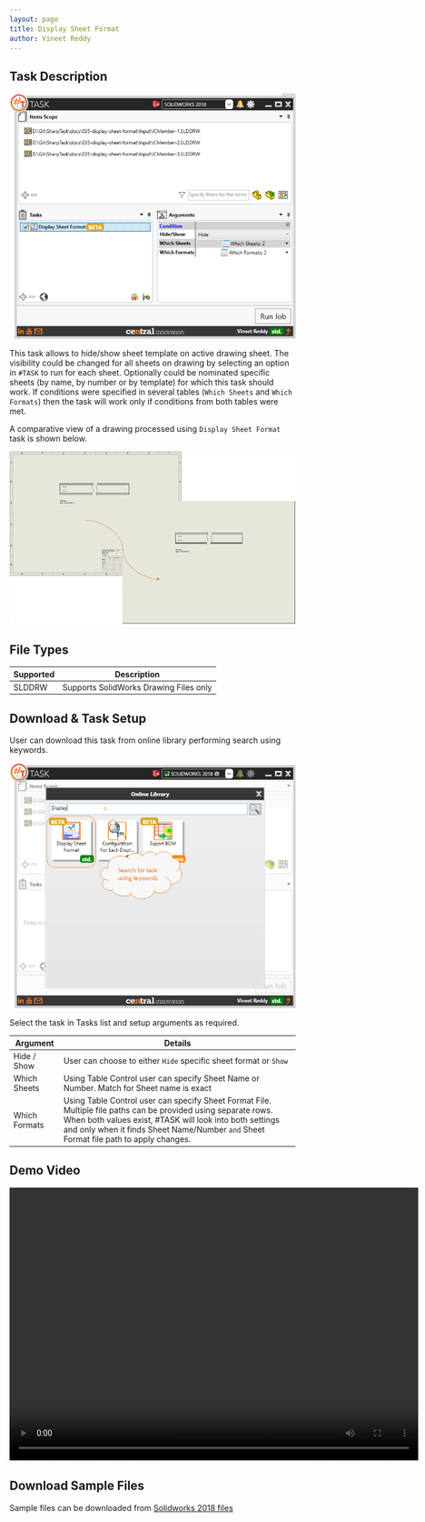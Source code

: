 ```yaml
---
layout: page
title: Display Sheet Format
author: Vineet Reddy
---
```


## Task Description

![Display Sheet Format](035_display_sheet_format_001.png "Display Sheet Format")

This task allows to hide/show sheet template on active drawing sheet. The visibility could be changed for all sheets on drawing by selecting an option in `#TASK` to run for each sheet. Optionally could be nominated specific sheets (by name, by number or by template) for which this task should work. If conditions were specified in several tables (`Which Sheets` and `Which Formats`) then the task will work only if conditions from both tables were met.


A comparative view of a drawing processed using `Display Sheet Format` task is shown below.

![Comparison](035_display_sheet_format_002.png "Comparison between initial and final state of Solidworks Drawing")

## File Types

| Supported | Description |
| --- | --- |
| SLDDRW | Supports SolidWorks Drawing Files only |


## Download & Task Setup

User can download this task from online library performing search using keywords.

![Keyword Search](035_display_sheet_format_003.png "Search Online Library using Keywords")



Select the task in Tasks list and setup arguments as required.

| Argument | Details |
| --- | --- |
| Hide / Show | User can choose to either `Hide` specific sheet format or `Show` |
| Which Sheets | Using Table Control user can specify Sheet Name or Number. Match for Sheet name is exact |
| Which Formats | Using Table Control user can specify Sheet Format File. Multiple file paths can be provided using separate rows. When both values exist, #TASK will look into both settings and only when it finds Sheet Name/Number `and` Sheet Format file path to apply changes. |



## Demo Video

<video width="720" height="480" controls>
  <source src="002_ActivateSheet.swf" type="video/mp4">
</video>


## Download Sample Files

Sample files can be downloaded from [Solidworks 2018 files](035_display_sheet_format.zip)
